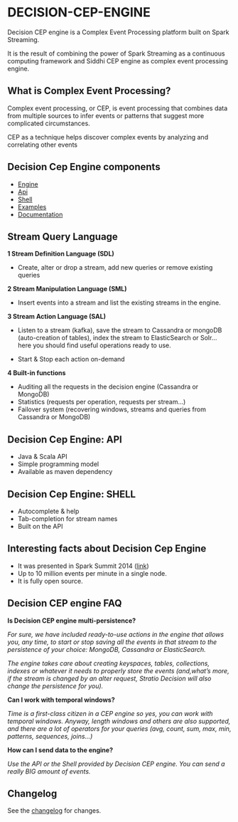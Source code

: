 DECISION-CEP-ENGINE
===================


Decision CEP engine is a Complex Event Processing platform built on Spark Streaming.

It is the result of combining the power of Spark Streaming as a continuous computing framework and Siddhi CEP engine as complex event processing engine.


What is Complex Event Processing?
--------------------------

Complex event processing, or CEP, is event processing that combines data from multiple sources to infer events or patterns that suggest more complicated circumstances.

 CEP as a technique helps discover complex events by analyzing and correlating other events


Decision Cep Engine components
-----------------------------------------

- [Engine](engine/README.md)
- [Api](api/README.md)
- [Shell](shell/README.md)
- [Examples](examples/README.md)
- [Documentation](https://stratio.atlassian.net/wiki/display/DECISION0x9/Home)



Stream Query Language
----------------------------


**1 Stream Definition Language (SDL)**

* Create, alter or drop a stream, add new queries or remove existing queries


**2 Stream Manipulation Language (SML)**

* Insert events into a stream and list the existing streams in the engine.

**3 Stream Action Language (SAL)**

* Listen to a stream (kafka), save the stream to Cassandra or mongoDB (auto-creation of tables), index the stream to ElasticSearch or Solr… here you should find useful operations ready to use.

* Start & Stop each action on-demand


**4 Built-in functions**


* Auditing all the requests in the decision engine (Cassandra or MongoDB)
* Statistics (requests per operation, requests per stream…)
* Failover system (recovering windows, streams and queries from Cassandra or MongoDB)


Decision Cep Engine: API
------------------------------

* Java & Scala API
* Simple programming model
* Available as maven dependency



Decision Cep Engine: SHELL
----------------------------------

* Autocomplete & help
* Tab-completion for stream names
* Built on the API



Interesting facts about Decision Cep Engine
-----------------------------------------------

 * It was presented in Spark Summit 2014 ([link](http://spark-summit.org/2014/talk/stratio-streaming-a-new-approach-to-spark-streaming))
 * Up to 10 million events per minute in a single node.
 * It is fully open source. 


Decision CEP engine FAQ
-------------------------


**Is Decision CEP engine multi-persistence?**

*For sure, we have included ready-to-use actions in the engine that allows you, any time, to start or stop saving all the events in that stream to the persistence of your choice: MongoDB, Cassandra or ElasticSearch.*

*The engine takes care about creating keyspaces, tables, collections, indexes or whatever it needs to properly store the events (and,what’s more, if the stream is changed by an alter request, Stratio Decision will also change the persistence for you).*

**Can I work with temporal windows?**

*Time is a first-class citizen in a CEP engine so yes, you can work with temporal windows. Anyway, length windows and others are also supported, and there are a lot of operators for your queries (avg, count, sum, max, min, patterns, sequences, joins…)*

**How can I send data to the engine?**

*Use the API or the Shell provided by Decision CEP engine. You can send a really BIG amount of events.*


Changelog
---------

See the [changelog](CHANGELOG.md) for changes.

